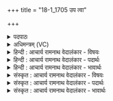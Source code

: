 +++
title = "18-1_1705 उप त्वा"

+++
<details><summary>पदपाठः</summary>

उ꣡प꣢꣯। त्वा꣣। रण्व꣡स꣢न्दृशम्। र꣣ण्व꣢। स꣣न्दृशम्। प्र꣡य꣢꣯स्वन्तः। स꣣हस्कृत। सहः। कृत। अ꣡ग्ने꣢꣯। स꣣सृज्म꣡हे꣢। गि꣡रः꣢꣯। १७०५।
</details>

<details><summary>अधिमन्त्रम् (VC)</summary>

- अग्निः
- भरद्वाजो बार्हस्पत्यः
- गायत्री
- षड्जः
</details>

<details><summary>हिन्दी : आचार्य रामनाथ वेदालंकार - विषयः</summary>

अगले मन्त्र में अग्नि नाम से परमात्मा को सम्बोधन करते हैं।
</details>

<details><summary>हिन्दी : आचार्य रामनाथ वेदालंकार - पदार्थः</summary>

पदार्थान्वय -  हे (सहस्कृत) आत्मबल से हृदय में प्रकट किये गये (अग्ने) अग्रनायक जगदीश्वर ! (प्रयस्वन्तः) प्रयत्नवान् हम (रण्वसन्दृशम्) रमणीय दर्शनवाले (त्वा) आपके प्रति (गिरः) स्तुति-वाणियों को (उप ससृज्महे) उच्चारण करते हैं ॥१॥
</details>

<details><summary>हिन्दी : आचार्य रामनाथ वेदालंकार - भावार्थः</summary>

भावार्थ -  परमात्मा की स्तुति के साथ मनुष्यों को प्रयत्न भी करना चाहिए,तभी अभीष्ट कामनाएँ पूर्ण होती हैं ॥१॥
</details>

<details><summary>संस्कृत : आचार्य रामनाथ वेदालंकार - विषयः</summary>

तत्रादावग्निनाम्ना परमात्मानं सम्बोधयति।
</details>

<details><summary>संस्कृत : आचार्य रामनाथ वेदालंकार - पदार्थः</summary>

पदार्थान्वय -  हे (सहस्कृत) सहसा आत्मबलेन हृदये प्रकटीकृत (अग्ने) अग्रनायक जगदीश्वर ! (प्रयस्वन्तः) प्रयत्नवन्तः वयम् (रण्वसन्दृशम्) रमणीयदर्शनम् (त्वा) त्वां प्रति (गिरः) स्तुतिवाचः (उपसृज्महे) उपसृजामः ॥१॥२
</details>

<details><summary>संस्कृत : आचार्य रामनाथ वेदालंकार - भावार्थः</summary>

भावार्थ -  परमात्मस्तुत्या सार्धं मनुष्यैः प्रयत्नोऽप्यनुष्ठेयस्तदैवाभीष्टकामनाः पूर्यन्ते ॥१॥
</details>